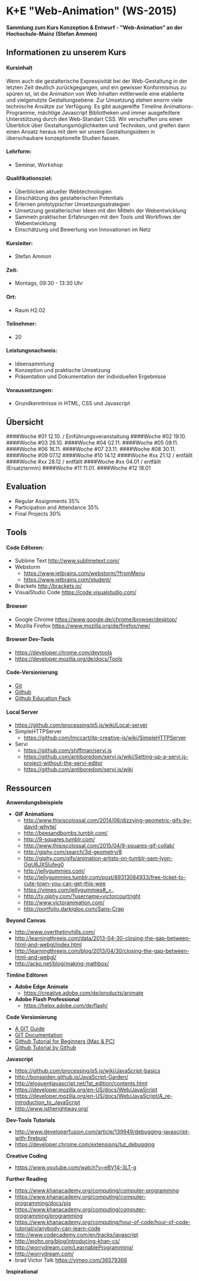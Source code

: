 K+E "Web-Animation" (WS-2015)
===================================
__Sammlung zum Kurs Konzeption & Entwurf - "Web-Animation" an der Hochschule-Mainz (Stefan Ammon)__



## Informationen zu unserem Kurs

#### Kursinhalt
Wenn auch die gestalterische Expressivität bei der Web-Gestaltung in der letzten Zeit deutlich zurückgegangen, und ein gewisser Konformismus zu spüren ist, ist die Animation von Web Inhalten mittlerweile eine etablierte und vielgenutzte Gestaltungsebene. Zur Umsetzung stehen enorm viele technische Ansätze zur Verfügung. Es gibt ausgereifte Timeline Animations-Programme, mächtige Javascript Bibliotheken und immer ausgefeiltere Unterstützung durch den Web-Standart CSS. Wir verschaffen uns einen Überblick über Gestaltungsmöglichkeiten und Techniken, und greifen dann einen Ansatz heraus mit dem wir unsere Gestaltungsideen in überschaubare konzeptionelle Studien fassen.


#### Lehrform:
- Seminar, Workshop

#### Qualifikationsziel:
- Überblicken aktueller Webtechnologien
- Einschätzung des gestalterischen Potentials
- Erlernen prototypischer Umsetzungsstrategien
- Umsetzung gestalterischer Ideen mit den Mitteln der Webentwicklung
- Sammeln praktischer Erfahrungen mit den Tools und Workflows der Webentwicklung
- Einschätzung und Bewertung von Innovationen im Netz

#### Kursleiter:
- Stefan Ammon

#### Zeit:
- Montags, 09:30 - 13:30 Uhr

#### Ort:
- Raum H2.02

#### Teilnehmer:
- 20

#### Leistungsnachweis:
- Ideensammlung
- Konzeption und praktische Umsetzung
- Präsentation und Dokumentation der individuellen Ergebnisse

#### Voraussetzungen:
- Grundkenntnisse in HTML, CSS und Javascript


## Übersicht
####Woche #01  12.10. / Einführungsveranstaltung
####Woche #02  19.10.
####Woche #03  26.10.
####Woche #04  02.11.
####Woche #05  09.11.
####Woche #06  16.11.
####Woche #07  23.11.
####Woche #08  30.11.
####Woche #09  07.12
####Woche #10  14.12
####Woche #xx  21.12 / entfällt
####Woche #xx  28.12 / entfällt
####Woche #xx  04.01 / entfällt (Ersatztermin)
####Woche #11  11.01.
####Woche #12  18.01


## Evaluation
- Regular Assignments 35%
- Participation and Attendance 35%
- Final Projects 30%

## Tools

#### Code Editoren:
- Sublime Text  http://www.sublimetext.com/
- Webstorm  
	- https://www.jetbrains.com/webstorm/?fromMenu
	- https://www.jetbrains.com/student/
- Brackets  http://brackets.io/
- VisualStudio Code https://code.visualstudio.com/

#### Browser
- Google Chrome  https://www.google.de/chrome/browser/desktop/
- Mozilla Firefox  https://www.mozilla.org/de/firefox/new/

#### Browser Dev-Tools
- https://developer.chrome.com/devtools
- https://developer.mozilla.org/de/docs/Tools

#### Code-Versionierung
- [Git](http://git-scm.com/)
- [Github](https://github.com/)
- [Github Education Pack](https://education.github.com/pack)

#### Local Server
- https://github.com/processing/p5.js/wiki/Local-server
- SimpleHTTPServer
	- https://github.com/lmccart/itp-creative-js/wiki/SimpleHTTPServer
- Servi
	- https://github.com/shiffman/servi.js
	- https://github.com/antiboredom/servi.js/wiki/Setting-up-a-servi.js-project-without-the-servi-editor
	- https://github.com/antiboredom/servi.js/wiki



## Ressourcen


**Anwendungsbeispiele**
- **GIF Animations**
	- http://www.thisiscolossal.com/2014/06/dizzying-geometric-gifs-by-david-whyte/
	- http://beesandbombs.tumblr.com/
	- http://9-squares.tumblr.com/
	- http://www.thisiscolossal.com/2015/04/9-squares-gif-collab/
	- http://giphy.com/search/3d-geometry/8
	- http://giphy.com/gifs/animation-artists-on-tumblr-sam-lyon-OgU6JXSIufeg0
	- http://jellygummies.com/
	- http://jellygummies.tumblr.com/post/89313084933/free-ticket-to-cute-town-you-can-get-this-wee
	- https://vimeo.com/jellygummies#_=_
	- http://tv.giphy.com/?username=victorcourtright
	- http://www.victoranimation.com/
	- http://portfolio.darkigloo.com/Sans-Crap


**Beyond Canvas**
- http://www.overthetinyhills.com/
- http://learningthreejs.com/data/2013-04-30-closing-the-gap-between-html-and-webgl/index.html
- http://learningthreejs.com/blog/2013/04/30/closing-the-gap-between-html-and-webgl/
- http://acko.net/blog/making-mathbox/

**Timline Editoren**
- **Adobe Edge Animate**
	- https://creative.adobe.com/de/products/animate
- **Adobe Flash Professional**
	- https://helpx.adobe.com/de/flash/

**Code Versionierung**
- [A GIT Guide](http://rogerdudler.github.io/git-guide/)
- [GIT Documentation](http://git-scm.com/documentation)
- [Github Tutorial for Beginners (Mac & PC)](https://www.youtube.com/watch?v=0fKg7e37bQE) 
- [Github Tutorial by Github](https://try.github.io/levels/1/challenges/1) 


**Javascript**
- https://github.com/processing/p5.js/wiki/JavaScript-basics
- http://bonsaiden.github.io/JavaScript-Garden/
- http://eloquentjavascript.net/1st_edition/contents.html
- https://developer.mozilla.org/en-US/docs/Web/JavaScript
- https://developer.mozilla.org/en-US/docs/Web/JavaScript/A_re-introduction_to_JavaScript
- http://www.jstherightway.org/

**Dev-Tools Tutorials** 
- http://www.developerfusion.com/article/139949/debugging-javascript-with-firebug/
- https://developer.chrome.com/extensions/tut_debugging

**Creative Coding**
- https://www.youtube.com/watch?v=eBV14-3LT-g

**Further Reading**
- https://www.khanacademy.org/computing/computer-programming
- https://www.khanacademy.org/computing/computer-programming/docs/pjs
- https://www.khanacademy.org/computing/computer-programming/programming
- https://www.khanacademy.org/computing/hour-of-code/hour-of-code-tutorial/v/anybody-can-learn-code
- http://www.codecademy.com/en/tracks/javascript
- http://ejohn.org/blog/introducing-khan-cs/
- http://worrydream.com/LearnableProgramming/
- http://worrydream.com/
- brad Victor Talk https://vimeo.com/36579366

**Inspirational**

